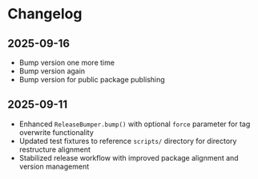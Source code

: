 # Changelog

## 2025-09-16

- Bump version one more time
- Bump version again
- Bump version for public package publishing

## 2025-09-11

- Enhanced `ReleaseBumper.bump()` with optional `force` parameter for tag
  overwrite functionality
- Updated test fixtures to reference `scripts/` directory for directory
  restructure alignment
- Stabilized release workflow with improved package alignment and version
  management

